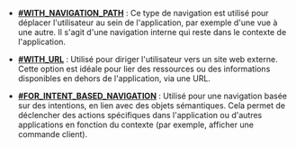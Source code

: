 
- **[#WITH_NAVIGATION_PATH](WITH_NAVIGATION_PATH.md)** : Ce type de navigation est utilisé pour déplacer l'utilisateur au sein de l'application, par exemple d'une vue à une autre. Il s'agit d'une navigation interne qui reste dans le contexte de l'application.
    
- **[#WITH_URL](WITH_URL.md)** : Utilisé pour diriger l'utilisateur vers un site web externe. Cette option est idéale pour lier des ressources ou des informations disponibles en dehors de l'application, via une URL.
    
- **[#FOR_INTENT_BASED_NAVIGATION](FOR_INTENT_BASED_NAVIGATION.md)** : Utilisé pour une navigation basée sur des intentions, en lien avec des objets sémantiques. Cela permet de déclencher des actions spécifiques dans l'application ou d'autres applications en fonction du contexte (par exemple, afficher une commande client).